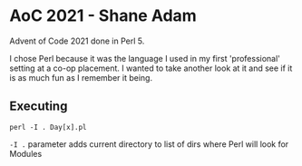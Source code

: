 # AoC 2021 - Shane Adam
Advent of Code 2021 done in Perl 5.

I chose Perl because it was the language I used in my first 'professional' setting at a co-op placement. I wanted to take another look at it and see if it is as much fun as I remember it being.

## Executing
`perl -I . Day[x].pl`

`-I .` parameter adds current directory to list of dirs where Perl will look for Modules